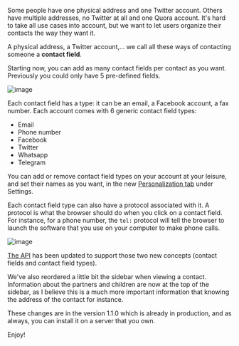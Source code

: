 Some people have one physical address and one Twitter account. Others have multiple addresses, no Twitter at all and one Quora account. It's hard to take all use cases into account, but we want to let users organize their contacts the way they want it.

A physical address, a Twitter account,... we call all these ways of contacting someone a **contact field**.

Starting now, you can add as many contact fields per contact as you want. Previously you could only have 5 pre-defined fields.

![image](/img/posts/2017-11-28-inline.gif)

Each contact field has a type: it can be an email, a Facebook account, a fax number. Each account comes with 6 generic contact field types:
* Email
* Phone number
* Facebook
* Twitter
* Whatsapp
* Telegram

You can add or remove contact field types on your account at your leisure, and set their names as you want, in the new [Personalization tab](https://app.monicahq.com/settings/personalization) under Settings.

Each contact field type can also have a protocol associated with it. A protocol is what the browser should do when you click on a contact field. For instance, for a phone number, the `tel:` protocol will tell the browser to launch the software that you use on your computer to make phone calls.

![image](/img/posts/2017-11-28-personalization.png)

[The API](https://monicahq.com/api/overview) has been updated to support those two new concepts (contact fields and contact field types).

We've also reordered a little bit the sidebar when viewing a contact. Information about the partners and children are now at the top of the sidebar, as I believe this is a much more important information that knowing the address of the contact for instance.

These changes are in the version 1.1.0 which is already in production, and as always, you can install it on a server that you own.

Enjoy!
